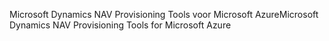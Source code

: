 <span data-ttu-id="3e53c-101">Microsoft Dynamics NAV Provisioning Tools voor Microsoft Azure</span><span class="sxs-lookup"><span data-stu-id="3e53c-101">Microsoft Dynamics NAV Provisioning Tools for Microsoft Azure</span></span>